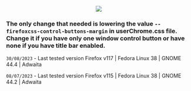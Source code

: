 <p align="center"><img src="https://github.com/datguypiko/Firefox-Mod-Blur/assets/61329159/47ef5f6d-778f-4a10-ae8e-38c0acc18599"/></p>

### The only change that needed is lowering the value `--firefoxcss-control-buttons-margin` in userChrome.css file. Change it if you have only one window control button or have none if you have title bar enabled.

`30/08/2023` - Last tested version Firefox v117 | Fedora Linux 38 | GNOME 44.4 | Adwaita

`08/07/2023` - Last tested version Firefox v115 | Fedora Linux 38 | GNOME 44.2 | Adwaita
